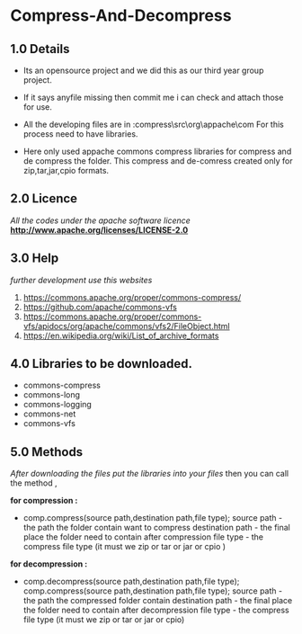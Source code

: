 # Compress-And-Decompress
## 1.0 Details
* Its an opensource project and we did this as our third year group project.

* If it says anyfile missing then commit me i can check and attach those for use.

* All the developing files are in :compress\src\org\appache\com
For this process need to have libraries.

* Here only used appache commons compress libraries for compress and de compress the folder.
This compress and de-comress created only for zip,tar,jar,cpio formats.

## 2.0 Licence
*All the codes under the apache software licence*
 **http://www.apache.org/licenses/LICENSE-2.0**
 
## 3.0 Help
 *further development use this websites*
 1. https://commons.apache.org/proper/commons-compress/
 2. https://github.com/apache/commons-vfs
 3. https://commons.apache.org/proper/commons-vfs/apidocs/org/apache/commons/vfs2/FileObject.html
 4. https://en.wikipedia.org/wiki/List_of_archive_formats
 
## 4.0 Libraries to be downloaded.
* commons-compress
* commons-long
* commons-logging
* commons-net
* commons-vfs

## 5.0 Methods
*After downloading the files put the libraries into your files*
then you can call the method ,

**for compression :**
- comp.compress(source path,destination path,file type);
source path - the path the folder contain want to compress
destination path - the final place the folder need to contain after compression
file type - the compress file type (it must we zip or tar or jar or cpio )  

**for decompression :**
- comp.decompress(source path,destination path,file type);
comp.compress(source path,destination path,file type);
source path - the path the compressed folder contain
destination path - the final place the folder need to contain after decompression
file type - the compress file type (it must we zip or tar or jar or cpio)
